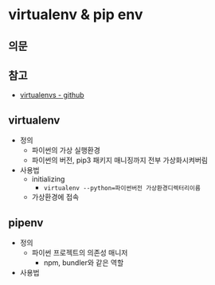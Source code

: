 # virtualenv & pip env

## 의문

## 참고

- [virtualenvs - github](https://github.com/realpython/python-guide/blob/master/docs/dev/virtualenvs.rst)

## virtualenv

- 정의
  - 파이썬의 가상 실행환경
  - 파이썬의 버전, pip3 패키지 매니징까지 전부 가상화시켜버림
- 사용법
  - initializing
    - `virtualenv --python=파이썬버전 가상환경디렉터리이름`
  - 가상환경에 접속

## pipenv

- 정의
  - 파이썬 프로젝트의 의존성 매니저
    - npm, bundler와 같은 역할
- 사용법
